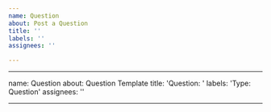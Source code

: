 ```yaml
---
name: Question
about: Post a Question
title: ''
labels: ''
assignees: ''

---
```


---
name: Question
about: Question Template
title: 'Question: '
labels: 'Type: Question'
assignees: ''

---
